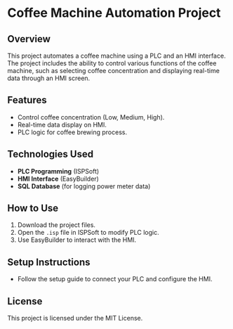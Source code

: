 # Coffee Machine Automation Project

## Overview
This project automates a coffee machine using a PLC and an HMI interface. The project includes the ability to control various functions of the coffee machine, such as selecting coffee concentration and displaying real-time data through an HMI screen.

## Features
- Control coffee concentration (Low, Medium, High).
- Real-time data display on HMI.
- PLC logic for coffee brewing process.

## Technologies Used
- **PLC Programming** (ISPSoft)
- **HMI Interface** (EasyBuilder)
- **SQL Database** (for logging power meter data)

## How to Use
1. Download the project files.
2. Open the `.isp` file in ISPSoft to modify PLC logic.
3. Use EasyBuilder to interact with the HMI.

## Setup Instructions
- Follow the setup guide to connect your PLC and configure the HMI.

## License
This project is licensed under the MIT License.
